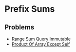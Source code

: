 # Prefix Sums

## Problems

- [Range Sum Query Immutable](./001_range_sum_query_immutable)
- [Product Of Array Except Self](./002_product_of_array_except_self)
